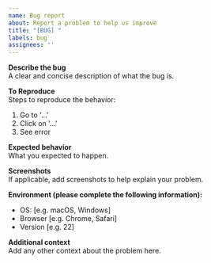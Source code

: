 ```yaml
---
name: Bug report
about: Report a problem to help us improve
title: "[BUG] "
labels: bug
assignees: ''
---
```


**Describe the bug**  
A clear and concise description of what the bug is.

**To Reproduce**  
Steps to reproduce the behavior:
1. Go to '...'
2. Click on '...'
3. See error

**Expected behavior**  
What you expected to happen.

**Screenshots**  
If applicable, add screenshots to help explain your problem.

**Environment (please complete the following information):**  
- OS: [e.g. macOS, Windows]  
- Browser [e.g. Chrome, Safari]  
- Version [e.g. 22]  

**Additional context**  
Add any other context about the problem here.
